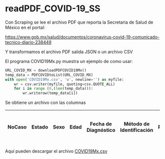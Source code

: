 # readPDF_COVID-19_SS

Con Scraping se lee el archivo PDF que reporta la Secretaria de Salud de México en el portal:

https://www.gob.mx/salud/documentos/coronavirus-covid-19-comunicado-tecnico-diario-238449

Y transformamos el archivo PDF salida JSON o un archivo CSV

El programa COVID19Mx.py muestra un ejemplo de como usar: 

``` python
URL_COVID_MX = downloadPDFCOVID19Mx()
temp_data = PDFCOVIDtoList(URL_COVID_MX)
with open('COVID19Mx.csv', 'w', newline='') as myfile:
    wr = csv.writer(myfile, quoting=csv.QUOTE_ALL)
    for i in range (0,(len(temp_data))):    
        wr.writerow(temp_data[i])      
```

Se obtiene un archivo con las columnas

| NoCaso | Estado | Sexo | Edad | Fecha de Diagnóstico | Método de Identificación | Procedencia | Fecha de Llegada a México |
|--------|--------|------|------|----------------------|--------------------------|-------------|---------------------------|

Aquí pueden descargar el archivo [COVID19Mx.csv](https://github.com/jjcordova/readPDF_COVID-19_SS/blob/master/COVID19Mx.csv)
